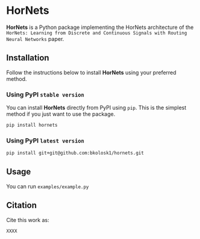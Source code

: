 # HorNets

**HorNets** is a Python package implementing the HorNets architecture of the ``HorNets: Learning from Discrete and Continuous Signals with Routing Neural Networks`` paper.

## Installation

Follow the instructions below to install **HorNets** using your preferred method.

### Using PyPI ``stable version``

You can install **HorNets** directly from PyPI using `pip`. This is the simplest method if you just want to use the package.

```bash
pip install hornets
```

### Using PyPI ``latest version``

```bash
pip install git+git@github.com:bkolosk1/hornets.git
```

## Usage


You can run `examples/example.py` 



## Citation



Cite this work as:

```
XXXX 
```
